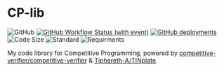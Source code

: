 # CP-lib

![GitHub](https://img.shields.io/github/license/Tiphereth-A/CP-lib)
[![GitHub Workflow Status (with event)](https://img.shields.io/github/actions/workflow/status/Tiphereth-A/CP-lib/verify.yml?logo=github)](https://github.com/Tiphereth-A/CP-lib/actions)
[![GitHub deployments](https://img.shields.io/github/deployments/Tiphereth-A/CP-lib/github-pages?label=pages+state&logo=github)](https://cplib.tifa-233.com/)
![Code Size](https://img.shields.io/github/languages/code-size/Tiphereth-A/CP-lib)
![Standard](https://img.shields.io/static/v1?label=standard&message=C%2B%2B20+with+O2&color=green&logo=cplusplus)
![Requirments](https://img.shields.io/static/v1?label=requirments&message=GCC+>=12&color=blue&logo=cplusplus)

My code library for Competitive Programming, powered by [competitive-verifier/competitive-verifier](https://github.com/competitive-verifier/competitive-verifier) & [Tiphereth-A/TINplate](https://github.com/Tiphereth-A/TINplate).
